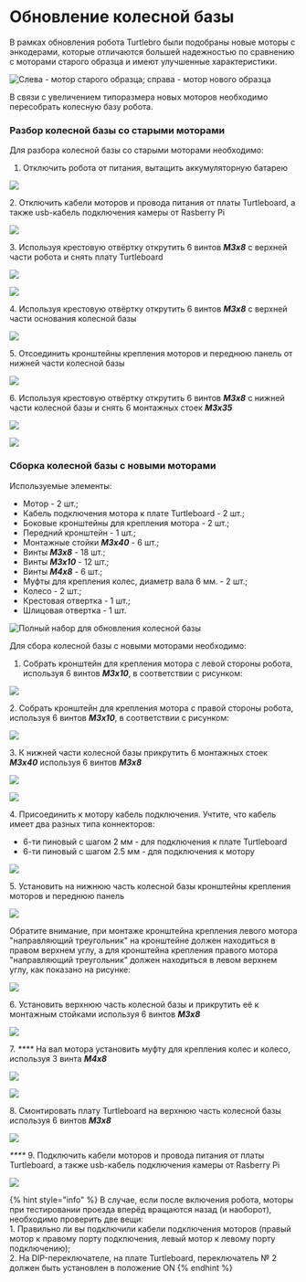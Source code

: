 # Обновление колесной базы

В рамках обновления робота Turtlebro были подобраны новые моторы с энкодерами, которые отличаются большей надежностью по сравнению с моторами старого образца и имеют улучшенные характеристики.&#x20;

![Слева - мотор старого образца; справа - мотор нового образца](<.gitbook/assets/photo\_2021-12-06\_16-00-35 (1).jpg>)

В связи с увеличением типоразмера новых моторов необходимо пересобрать колесную базу робота.

### Разбор колесной базы со старыми моторами

Для разбора колесной базы со старыми моторами необходимо:

1. Отключить робота от питания, вытащить аккумуляторную батарею

![](.gitbook/assets/1.jpg)

2\. Отключить кабели моторов и провода питания от платы Turtleboard, а также usb-кабель подключения камеры от Rasberry Pi

![](<.gitbook/assets/2 (1).jpg>)

3\. Используя крестовую отвёртку открутить 6 винтов _**М3х8**_ c верхней части робота и снять плату Turtleboard

![](<.gitbook/assets/3 (1).jpg>)

![](<.gitbook/assets/4 (1).jpg>)

4\. Используя крестовую отвёртку открутить 6 винтов _**М3х8**_ с верхней части основания колесной базы

![](<.gitbook/assets/5 (1).jpg>)

5\. Отсоединить кронштейны крепления моторов и переднюю панель от нижней части колесной базы

![](.gitbook/assets/6.jpg)

6\. Используя крестовую отвёртку открутить 6 винтов _**М3х8**_ c нижней части колесной базы и снять 6 монтажных стоек _**М3х35**_

![](<.gitbook/assets/7 (1).jpg>)

![](<.gitbook/assets/8 (1).jpg>)

### Сборка колесной базы с новыми моторами

Используемые элементы:

* Мотор - 2 шт.;
* Кабель подключения мотора к плате Turtleboard - 2 шт.;
* Боковые кронштейны для крепления мотора - 2 шт.;
* Передний кронштейн - 1 шт.;
* Монтажные стойки _**М3х40**_ - 6 шт.;
* Винты _**М3х8**_ - 18 шт.;
* Винты _**М3х10**_ - 12 шт.;
* Винты _**М4х8** -_ 6 шт.;
* Муфты для крепления колес, диаметр вала 6 мм. - 2 шт.;
* Колесо - 2 шт.;
* Крестовая отвертка - 1 шт.;
* Шлицовая отвертка - 1 шт.

![Полный набор для обновления колесной базы](<.gitbook/assets/1 (1).jpg>)

Для сбора колесной базы с новыми моторами необходимо:

1. Собрать кронштейн для крепления мотора с левой стороны робота, используя 6 винтов _**М3х10**_, в соответствии с рисунком:&#x20;

![  ](<.gitbook/assets/2 (2).jpg>)

2\. Собрать кронштейн для крепления мотора с правой стороны робота, используя 6 винтов _**М3х10**_, в соответствии с рисунком:

![](.gitbook/assets/3.jpg)

3\. К нижней части колесной базы прикрутить 6 монтажных стоек _**М3х40**_ используя 6 винтов _**М3х8**_

![](.gitbook/assets/4.jpg)

![](.gitbook/assets/5.jpg)

4\. Присоединить к мотору кабель подключения. Учтите, что кабель имеет два разных типа коннекторов:&#x20;

* 6-ти пиновый с шагом 2 мм - для подключения к плате Turtleboard
* 6-ти пиновый с шагом 2.5 мм - для подключения к мотору

![](.gitbook/assets/7.jpg)

5\. Установить на нижнюю часть колесной базы кронштейны крепления моторов и переднюю панель

![](.gitbook/assets/8.jpg)

Обратите внимание, при монтаже кронштейна крепления левого мотора "направляющий треугольник" на кронштейне должен находиться в правом верхнем углу, а для кронштейна крепления правого мотора "направляющий треугольник" должен находиться в левом верхнем углу, как показано на рисунке:

![](.gitbook/assets/9.jpg)

6\. Установить верхнюю часть колесной базы и прикрутить её к монтажным стойками используя 6 винтов _**М3х8**_

![](.gitbook/assets/10.jpg)

7\. _****_ На вал мотора установить муфту для крепления колес и колесо, используя 3 винта _**М4х8**_

![](.gitbook/assets/14.jpg)

![](.gitbook/assets/15.jpg)

8\. Смонтировать плату Turtleboard на верхнюю часть колесной базы используя 6 винтов _**М3х8**_

![](<.gitbook/assets/17 (1).jpg>)

&#x20;_****_ 9. Подключить кабели моторов и провода питания от платы Turtleboard, а также usb-кабель подключения камеры от Rasberry Pi

![](.gitbook/assets/18.jpg)

{% hint style="info" %}
В случае, если после включения робота, моторы при тестировании проезда вперёд вращаются назад (и наоборот), необходимо проверить две вещи:\
1\. Правильно ли вы подключили кабели подключения моторов (правый мотор к правому порту подключения, левый мотор к левому порту подключению);\
2\. На DIP-переключателе, на плате Turtleboard, переключатель № 2 должен быть установлен в положение ON
{% endhint %}
